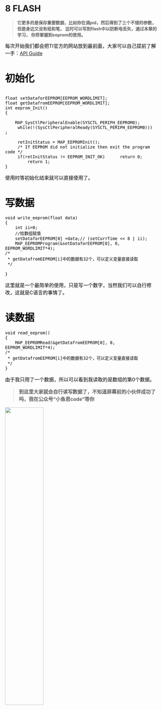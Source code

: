 # 8 FLASH

>**它更多的是保存重要数据，比如你在调pid，然后得到了三个不错的参数，但是身边又没有纸和笔，
这时可以写到flash中以防断电丢失，通过本章的学习， 你将掌握到eeprom的使用。**

<font color=black size=3>每次开始我们都会把TI官方的网站放到最前面，大家可以自己提前了解一手：[API Guide](https://dev.ti.com/tirex/explore/node?node=AOD4LXqFA8XEr21FehvtQA__J4.hfJy__LATEST)


# 初始化
```

float setDataforEEPROM[EEPROM_WORDLIMIT];
float getDatafromEEPROM[EEPROM_WORDLIMIT];
int eeprom_Init()
{

    MAP_SysCtlPeripheralEnable(SYSCTL_PERIPH_EEPROM0);
     while(!(SysCtlPeripheralReady(SYSCTL_PERIPH_EEPROM0)))   ;

     retInitStatus = MAP_EEPROMInit();
     /* If EEPROM did not initialize then exit the program code */
     if(retInitStatus != EEPROM_INIT_OK)      return 0;
         return 1;
}
```
使用时等初始化结束就可以直接使用了。

# 写数据

```
void write_eeprom(float data)
{
    int ii=0;
    //给数组赋值
    setDataforEEPROM[0] =data;// (setCurrTime << 8 | ii);
    MAP_EEPROMProgram(&setDataforEEPROM[0], 0, EEPROM_WORDLIMIT*4);
/*
 * getDatafromEEPROM[i]中的数据有32个，可以定义变量直接读取
 */

}
```
这里就是一个最简单的使用，只是写一个数字，当然我们可以自行修改，这就是C语言的事情了。

# 读数据

```
void read_eeprom()
{
    MAP_EEPROMRead(&getDatafromEEPROM[0], 0, EEPROM_WORDLIMIT*4);
/*
 * getDatafromEEPROM[i]中的数据有32个，可以定义变量直接读取
 */
}
```

由于我只用了一个数据，所以可以看到我读取的是数组的第0个数据。

>**到这里大家就会自行读写数据了，不知道屏幕前的小伙伴成功了吗，我在公众号“小鱼君code”等你**

<img src=" https://wang-gxi.github.io/my-photo/2323.jpeg" width="50%">